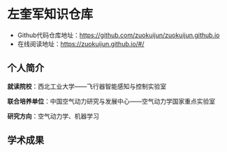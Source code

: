 # 左奎军知识仓库

- Github代码仓库地址：https://github.com/zuokuijun/zuokuijun.github.io
- 在线阅读地址：https://zuokuijun.github.io/#/

## 个人简介

**就读院校**：西北工业大学——飞行器智能感知与控制实验室       

**联合培养单位**：中国空气动力研究与发展中心——空气动力学国家重点实验室      

**研究方向**：空气动力学、机器学习        

## 学术成果







